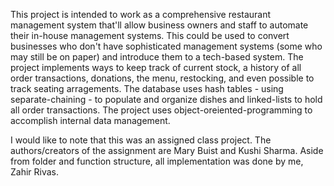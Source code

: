 This project is intended to work as a comprehensive restaurant management system that'll allow business owners and staff to automate their in-house management systems. This could be used to convert businesses who don't have sophisticated management systems (some who may still be on paper) and introduce them to a tech-based system. The project implements ways to keep track of current stock, a history of all order transactions, donations, the menu, restocking, and even possible to track seating arragements. The database uses hash tables - using separate-chaining - to populate and organize dishes and linked-lists to hold all order transactions. The project uses object-oreiented-programming to accomplish internal data management.

I would like to note that this was an assigned class project. The authors/creators of the assignment are Mary Buist and Kushi Sharma. Aside from folder and function structure, all implementation was done by me, Zahir Rivas.
